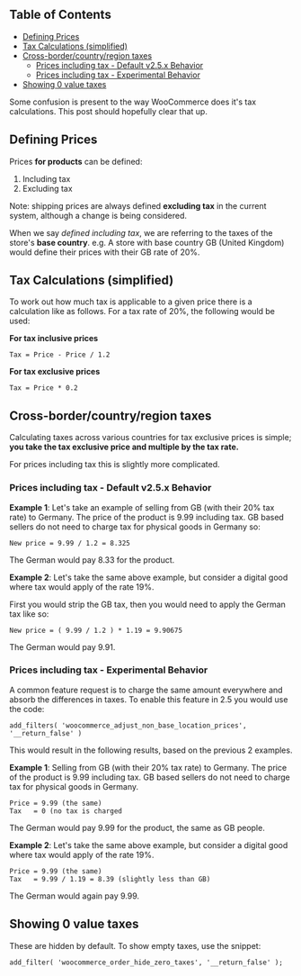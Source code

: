 <!-- START doctoc generated TOC please keep comment here to allow auto update -->
<!-- DON'T EDIT THIS SECTION, INSTEAD RE-RUN doctoc TO UPDATE -->
## Table of Contents

- [Defining Prices](#defining-prices)
- [Tax Calculations (simplified)](#tax-calculations-simplified)
- [Cross-border/country/region taxes](#cross-bordercountryregion-taxes)
  - [Prices including tax - Default v2.5.x Behavior](#prices-including-tax---default-v25x-behavior)
  - [Prices including tax - Experimental Behavior](#prices-including-tax---experimental-behavior)
- [Showing 0 value taxes](#showing-0-value-taxes)

<!-- END doctoc generated TOC please keep comment here to allow auto update -->

Some confusion is present to the way WooCommerce does it's tax calculations. This post should hopefully clear that up.

## Defining Prices

Prices **for products** can be defined:

1. Including tax
2. Excluding tax

Note: shipping prices are always defined **excluding tax** in the current system, although a change is being considered.

When we say _defined including tax_, we are referring to the taxes of the store's **base country**. e.g. A store with base country GB (United Kingdom) would define their prices with their GB rate of 20%.

## Tax Calculations (simplified)

To work out how much tax is applicable to a given price there is a calculation like as follows. For a tax rate of 20%, the following would be used:

**For tax inclusive prices**

    Tax = Price - Price / 1.2

**For tax exclusive prices**

    Tax = Price * 0.2

## Cross-border/country/region taxes

Calculating taxes across various countries for tax exclusive prices is simple; **you take the tax exclusive price and multiple by the tax rate.**

For prices including tax this is slightly more complicated.

### Prices including tax - Default v2.5.x Behavior

**Example 1**: Let's take an example of selling from GB (with their 20% tax rate) to Germany. The price of the product is 9.99 including tax. GB based sellers do not need to charge tax for physical goods in Germany so:

    New price = 9.99 / 1.2 = 8.325

The German would pay 8.33 for the product.

**Example 2**: Let's take the same above example, but consider a digital good where tax would apply of the rate 19%.

First you would strip the GB tax, then you would need to apply the German tax like so:

    New price = ( 9.99 / 1.2 ) * 1.19 = 9.90675

The German would pay 9.91.

### Prices including tax - Experimental Behavior

A common feature request is to charge the same amount everywhere and absorb the differences in taxes. To enable this feature in 2.5 you would use the code:

    add_filters( 'woocommerce_adjust_non_base_location_prices', '__return_false' )

This would result in the following results, based on the previous 2 examples. 

**Example 1**: Selling from GB (with their 20% tax rate) to Germany. The price of the product is 9.99 including tax. GB based sellers do not need to charge tax for physical goods in Germany.

    Price = 9.99 (the same)
    Tax   = 0 (no tax is charged

The German would pay 9.99 for the product, the same as GB people.

**Example 2**: Let's take the same above example, but consider a digital good where tax would apply of the rate 19%.

    Price = 9.99 (the same)
    Tax   = 9.99 / 1.19 = 8.39 (slightly less than GB)

The German would again pay 9.99.

## Showing 0 value taxes

These are hidden by default. To show empty taxes, use the snippet:

`
add_filter( 'woocommerce_order_hide_zero_taxes', '__return_false' );
`

